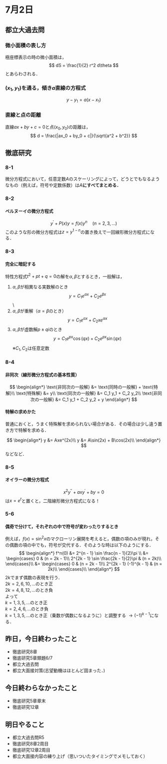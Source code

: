 # 7月2日

## 都立大過去問
### 微小面積の表し方
極座標表示の時の微小面積は，
$$
dS = \frac{1}{2} r^2 d\theta
$$
とあらわされる．

### ($x_1, y_1$)を通る，傾き$a$直線の方程式
$$
y - y_1 = a(x - x_1)
$$
### 直線と点の距離
直線$ax + by + c = 0$と点$(x_0, y_0)$の距離は，
$$
d = \frac{|ax_0 + by_0 + c|}{\sqrt{a^2 + b^2}}
$$

## 徹底研究
### 8-1
微分方程式において，任意定数$A$のスケーリングによって，どうとでもなるようなもの（例えば，符号や定数係数）は$A$**にすべてまとめる．**

### 8-2
#### **ベルヌーイの微分方程式**
$$
y^{\prime} + P(x)y = f(x)y^n \quad (n = 2, 3, \ldots)
$$
このような形の微分方程式は$z = y^{1-n}$の置き換えで一回線形微分方程式になる．

### 8-3
#### **完全に暗記する**
特性方程式$t^2 + pt + q = 0$の解を$\alpha, \beta$とするとき，一般解は，
1. $\alpha,\beta$が相異なる実数解のとき
   $$
   y = C_1 e^{\alpha x} + C_2 e^{\beta x}
   $$\
2. $\alpha, \beta$が重解（$\alpha = \beta$のとき）
   $$
   y = C_1 e^{\alpha x} + C_2 x e^{\alpha x}
   $$
3. $\alpha, \beta$が虚数解$p\pm qi$のとき
    $$
    y = C_1 e^{px} \cos(qx) + C_2 e^{px} \sin(qx)
    $$
※$C_1, C_2$は任意定数

### 8-4
#### **非同次（線形微分方程式の基本性質）**
$$
\begin{align*}
    \text{非同次の一般解} &= \text{同時の一般解} + \text{特解}\\
    \text{特殊解} &= y\\
    \text{同次の一般解} &= C_1 y_1 + C_2 y_2\\
    \text{非同次の一般解} &= C_1 y_1 + C_2 y_2 + y
\end{align*}
$$

#### **特解の求めかた**
普通におくと，うまく特殊解を求められない場合がある．その場合は少し違う置き方で特解を求める．

$$
\begin{align*}
    y &= Axe^{2x}\\
    y &= A\sin(2x) + B\cos(2x)\\
\end{align*}
$$
などなど．

### 8-5
#### **オイラーの微分方程式**
$$
x^2y^{\prime\prime} + axy^{\prime} + by = 0
$$
は$x = e^t$と置くと，二階線形微分方程式になる！

### 5-6
#### **偶奇で分けて，それぞれの中で符号が変わったりするとき**
例えば，$f(x) = \sin ^2 x$のマクローリン展開を考えると，偶数の項のみが現れ，その偶数の項の中でも，符号が交代する．そのような時は以下のようにする．
$$
\begin{align*}
    f^n(0) &= 2^{n - 1} \sin \frac{n - 1}{2}\pi \\
    &= \begin{cases}
        0 & (n = 2k - 1)\\
        2^{2k - 1} \sin \frac{2k - 1}{2}\pi & (n = 2k)\\
    \end{cases}\\ 
    &= \begin{cases}
        0 & (n = 2k - 1)\\
        2^{2k - 1} (-1)^{k - 1} & (n = 2k)\\
    \end{cases}\\
\end{align*}
$$
$2k$でまず偶数の表現を行う． \
$2k = 2,6,10,\ldots$のとき正 \
$2k = 4,8,12,\ldots$のとき負 \
よって \
$k = 1,3,5,\ldots$のとき正 \
$k = 2,4,6,\ldots$のとき負 \
$k = 1,3,5,\ldots$のとき正（乗数が偶数になるように）と調整する 
$\to (-1)^{k - 1}$になる．

## 昨日，今日終わったこと
- 徹底研究8章
- 徹底研究5章類題6/7
- 都立大過去問
- 都立大面接対策(志望動機はほとんど固まった．)
## 今日終わらなかったこと
- 徹底研究5章章末
- 徹底研究12章
## 明日やること
- 都立大過去問R5
- 徹底研究8章2周目
- 徹底研究12章2周目
- 都立大面接内容の練り上げ（思いついたタイミングでメモしておく）